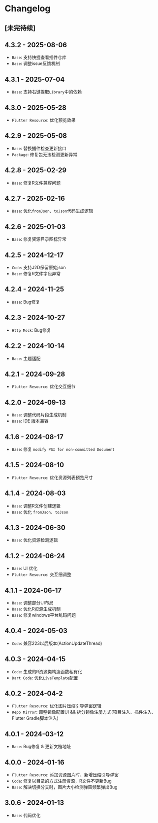 # Changelog

## [未完待续]

## 4.3.2 - 2025-08-06

- `Base`: 支持快捷查看插件仓库
- `Base`: 调整issue反馈机制

## 4.3.1 - 2025-07-04

- `Base`: 支持右键提取`Library`中的依赖

## 4.3.0 - 2025-05-28

- `Flutter Resource`: 优化预览效果

## 4.2.9 - 2025-05-08

- `Base`: 替换插件检查更新接口
- `Package`: 修复包无法检测更新异常

## 4.2.8 - 2025-02-29

- `Base`: 修复R文件兼容问题

## 4.2.7 - 2025-02-16

- `Base`: 优化`fromJson`、`toJson`代码生成逻辑

## 4.2.6 - 2025-01-03

- `Base`: 修复资源目录图标异常

## 4.2.5 - 2024-12-17

- `Code`: 支持J2D保留原始json
- `Base`: 修复R文件字段异常

## 4.2.4 - 2024-11-25

- `Base`: Bug修复

## 4.2.3 - 2024-10-27

- `Http Mock`: Bug修复

## 4.2.2 - 2024-10-14

- `Base`: 主题适配

## 4.2.1 - 2024-09-28

- `Flutter Resource`: 优化交互细节

## 4.2.0 - 2024-09-13

- `Base`: 调整代码片段生成机制
- `Base`: IDE 版本兼容

## 4.1.6 - 2024-08-17

- `Base`: 修复 `modify PSI for non-committed Document`

## 4.1.5 - 2024-08-10

- `Flutter Resource`: 优化资源列表预览尺寸

## 4.1.4 - 2024-08-03

- `Base`: 调整R文件创建逻辑
- `Base`: 优化 `fromJson`、`toJson`

## 4.1.3 - 2024-06-30

- `Base`: 优化资源检测逻辑

## 4.1.2 - 2024-06-24

- `Base`: UI 优化
- `Flutter Resource`: 交互细调整

## 4.1.1 - 2024-06-17

- `Base`: 调整部分UI布局
- `Base`: 优化R资源生成机制
- `Base`: 修复windows平台乱码问题

## 4.0.4 - 2024-05-03

- `Code`: 兼容223以后版本(ActionUpdateThread)

## 4.0.3 - 2024-04-15

- `Code`: 生成的R资源类构造函数私有化
- `Dart Code`: 优化`LiveTemplate`配置

## 4.0.2 - 2024-04-2

- `Flutter Resource`: 优化图片压缩引导弹窗逻辑
- `Repo Mirror`: 调整镜像配置UI && 拆分镜像注册方式(项目注入、插件注入、Flutter Gradle脚本注入)

## 4.0.1 - 2024-03-12

- `Base`: Bug修复 & 更新文档地址

## 4.0.0 - 2024-01-16

- `Flutter Resource`: 添加资源图片时，新增压缩引导弹窗
- `Code`: 修复以目录的方式注册资源，R文件不更新Bug
- `Base`: 解决切换分支时，图片大小检测弹窗频繁弹出Bug

## 3.0.6 - 2024-01-13

- `Base`: 代码优化
